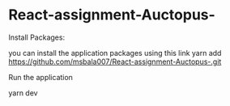 # React-assignment-Auctopus-

Install Packages:

you can install the application packages using this link
yarn add https://github.com/msbala007/React-assignment-Auctopus-.git

Run the application

yarn dev 


